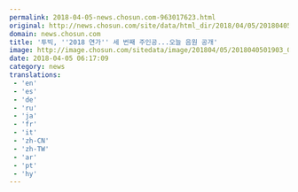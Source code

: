 ```yaml
---
permalink: 2018-04-05-news.chosun.com-963017623.html
original: http://news.chosun.com/site/data/html_dir/2018/04/05/2018040501970.html
domain: news.chosun.com
title: '투빅, ''2018 연가'' 세 번째 주인공...오늘 음원 공개'
image: http://image.chosun.com/sitedata/image/201804/05/2018040501903_0.jpg
date: 2018-04-05 06:17:09
category: news
translations: 
 - 'en'
 - 'es'
 - 'de'
 - 'ru'
 - 'ja'
 - 'fr'
 - 'it'
 - 'zh-CN'
 - 'zh-TW'
 - 'ar'
 - 'pt'
 - 'hy'
---
```


